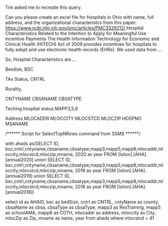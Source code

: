 Tim asked me to recreate this query. 

Can you please create an excel file for Hospitals in Ohio with name, full address, and the organizational characteristcs from this paper:
https://www.ncbi.nlm.nih.gov/pmc/articles/PMC3329212/
Hospital Characteristics Related to the Intention to Apply for Meaningful Use Incentive Payments
The Health Information Technology for Economic and Clinical Health (HITECH) Act of 2009 provides incentives for hospitals to fully adopt and use electronic health records (EHRs). We used data from ...

So, Hospital Characteristics are....

Besdize, BSC

TAx Status, CNTRL

Rurality, 

CNTYNAME
CBSANAME
CBSATYPE


Teching hospital status
MAPP3,5,8

Address
MLOCADDR
MLOCCITY
MLOCSTCD
MLOCZIP
HOSPNO
MSANAME

/****** Script for SelectTopNRows command from SSMS  ******/

with ahads as(SELECT ID, bsc,cntrl,cntyname,cbsaname,cbsatype,mapp3,mapp5,mapp8,mlocaddr,mloccity,mlocstcd,mloczip,mname, 2020 as year FROM [Isilon].[AHA].[annual2020]
union SELECT ID, bsc,cntrl,cntyname,cbsaname,cbsatype,mapp3,mapp5,mapp8,mlocaddr,mloccity,mlocstcd,mloczip,mname, 2019 as year FROM [Isilon].[AHA].[annual2019]
union SELECT ID, bsc,cntrl,cntyname,cbsaname,cbsatype,mapp3,mapp5,mapp8,mlocaddr,mloccity,mlocstcd,mloczip,mname, 2018 as year FROM [Isilon].[AHA].[annual2018])

select id as AHAID,
bsc as bedSize,
cntrl as CNTRL,
cntyName as county,
cbsaName as cbsa,
cbsaType as cbsaType,
mapp3 as ResTraining,
mapp5 as schoolAMA,
mapp8 as COTH,
mlocaddr as address,
mloccity as City,
mlocZip as Zip,
mname as name,
year
from ahads 
  where mlocstcd = 41